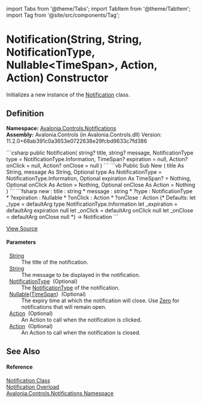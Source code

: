 import Tabs from '@theme/Tabs'; 
import TabItem from '@theme/TabItem'; 
import Tag from '@site/src/components/Tag'; 

# Notification(String, String, NotificationType, Nullable&lt;TimeSpan&gt;, Action, Action) Constructor


Initializes a new instance of the <a href="T_Avalonia_Controls_Notifications_Notification">Notification</a> class.



## Definition
**Namespace:** <a href="N_Avalonia_Controls_Notifications">Avalonia.Controls.Notifications</a>  
**Assembly:** Avalonia.Controls (in Avalonia.Controls.dll) Version: 11.2.0+68ab391c0a3653e0722638e29fcbd9633c7fd386

<Tabs groupId="api-code-preview">
<TabItem value="csharp" label="C#">
```csharp
public Notification(
	string? title,
	string? message,
	NotificationType type = NotificationType.Information,
	TimeSpan? expiration = null,
	Action? onClick = null,
	Action? onClose = null
)
```
</TabItem>
<TabItem value="vb" label="VB">
```vb
Public Sub New ( 
	title As String,
	message As String,
	Optional type As NotificationType = NotificationType.Information,
	Optional expiration As TimeSpan? = Nothing,
	Optional onClick As Action = Nothing,
	Optional onClose As Action = Nothing
)
```
</TabItem>
<TabItem value="fsharp" label="F#">
```fsharp
new : 
        title : string * 
        message : string * 
        ?type : NotificationType * 
        ?expiration : Nullable<TimeSpan> * 
        ?onClick : Action * 
        ?onClose : Action 
(* Defaults:
        let _type = defaultArg type NotificationType.Information
        let _expiration = defaultArg expiration null
        let _onClick = defaultArg onClick null
        let _onClose = defaultArg onClose null
*)
-> Notification
```
</TabItem>
</Tabs>



<a href="https://github.com/AvaloniaUI/Avalonia/tree/master/srcAvalonia.Controls/Notifications/Notification.cs#L29" title="View the source code">View Source</a>



#### Parameters
<dl><dt>  <a href="https://learn.microsoft.com/dotnet/api/system.string" target="_blank" rel="noopener noreferrer">String</a></dt><dd>The title of the notification.</dd><dt>  <a href="https://learn.microsoft.com/dotnet/api/system.string" target="_blank" rel="noopener noreferrer">String</a></dt><dd>The message to be displayed in the notification.</dd><dt>  <a href="T_Avalonia_Controls_Notifications_NotificationType">NotificationType</a>  (Optional)</dt><dd>The <a href="T_Avalonia_Controls_Notifications_NotificationType">NotificationType</a> of the notification.</dd><dt>  <a href="https://learn.microsoft.com/dotnet/api/system.nullable-1" target="_blank" rel="noopener noreferrer">Nullable</a>(<a href="https://learn.microsoft.com/dotnet/api/system.timespan" target="_blank" rel="noopener noreferrer">TimeSpan</a>)  (Optional)</dt><dd>The expiry time at which the notification will close. Use <a href="https://learn.microsoft.com/dotnet/api/system.timespan.zero" target="_blank" rel="noopener noreferrer">Zero</a> for notifications that will remain open.</dd><dt>  <a href="https://learn.microsoft.com/dotnet/api/system.action" target="_blank" rel="noopener noreferrer">Action</a>  (Optional)</dt><dd>An Action to call when the notification is clicked.</dd><dt>  <a href="https://learn.microsoft.com/dotnet/api/system.action" target="_blank" rel="noopener noreferrer">Action</a>  (Optional)</dt><dd>An Action to call when the notification is closed.</dd></dl>

## See Also


#### Reference
<a href="T_Avalonia_Controls_Notifications_Notification">Notification Class</a>  
<a href="Overload_Avalonia_Controls_Notifications_Notification__ctor">Notification Overload</a>  
<a href="N_Avalonia_Controls_Notifications">Avalonia.Controls.Notifications Namespace</a>  
